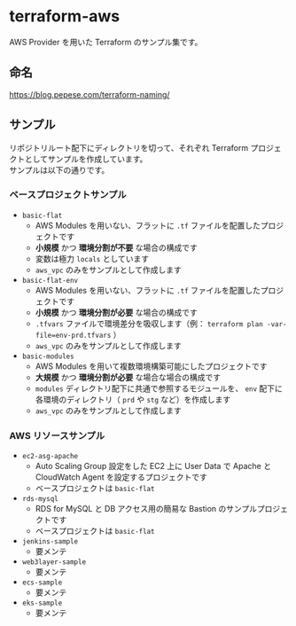 # terraform-aws

AWS Provider を用いた Terraform のサンプル集です。

## 命名

https://blog.pepese.com/terraform-naming/

## サンプル

リポジトリルート配下にディレクトリを切って、それぞれ Terraform プロジェクトとしてサンプルを作成しています。  
サンプルは以下の通りです。

### ベースプロジェクトサンプル

- `basic-flat`
  - AWS Modules を用いない、フラットに `.tf` ファイルを配置したプロジェクトです
  - **小規模** かつ **環境分割が不要** な場合の構成です
  - 変数は極力 `locals` としています
  - `aws_vpc` のみをサンプルとして作成します
- `basic-flat-env`
  - AWS Modules を用いない、フラットに `.tf` ファイルを配置したプロジェクトです
  - **小規模** かつ **環境分割が必要** な場合の構成です
  - `.tfvars` ファイルで環境差分を吸収します（例： `terraform plan -var-file=env-prd.tfvars` ）
  - `aws_vpc` のみをサンプルとして作成します
- `basic-modules`
  - AWS Modules を用いて複数環境構築可能にしたプロジェクトです
  - **大規模** かつ **環境分割が必要** な場合な場合の構成です
  - `modules` ディレクトリ配下に共通で参照するモジュールを、 `env` 配下に各環境のディレクトリ（ `prd` や `stg` など）を作成します
  - `aws_vpc` のみをサンプルとして作成します

### AWS リソースサンプル

- `ec2-asg-apache`
  - Auto Scaling Group 設定をした EC2 上に User Data で Apache と CloudWatch Agent を設定するプロジェクトです
  - ベースプロジェクトは `basic-flat`
- `rds-mysql`
  - RDS for MySQL と DB アクセス用の簡易な Bastion のサンプルプロジェクトです
  - ベースプロジェクトは `basic-flat`
- `jenkins-sample`
  - 要メンテ
- `web3layer-sample`
  - 要メンテ
- `ecs-sample`
  - 要メンテ
- `eks-sample`
  - 要メンテ
